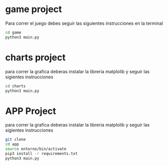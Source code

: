 # game project

Para correr el juego debes seguir las siguientes instrucciones en la terminal
```sh
cd game 
python3 main.py
```
# charts project

para correr la grafica deberas instalar la libreria matplolib y seguir las sigientes instrucciones 

```sh
cd charts 
python3 main.py
```
# APP Project

para correr la grafica deberas instalar la libreria matplolib y seguir las sigientes instrucciones 

```sh
git clone
cd app
source entorno/bin/activate
pip3 install -r requirements.txt
python3 main.py

```
